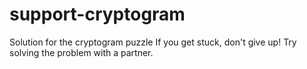 # support-cryptogram
Solution for the cryptogram puzzle
If you get stuck, don't give up! Try solving the problem with a partner.

